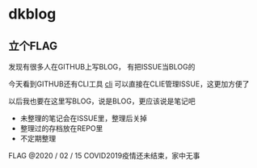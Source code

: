 # dkblog

## 立个FLAG

发现有很多人在GITHUB上写BLOG，
有把ISSUE当BLOG的

今天看到GITHUB还有CLI工具 [cli](https://github.com/cli/cli)
可以直接在CLIE管理ISSUE，这更加方便了

以后我也要在这里写BLOG，说是BLOG，更应该说是笔记吧

* 未整理的笔记会在ISSUE里，整理后关掉
* 整理过的存档放在REPO里
* 不定期整理


FLAG @2020 / 02 / 15 
COVID2019疫情还未结束，家中无事
